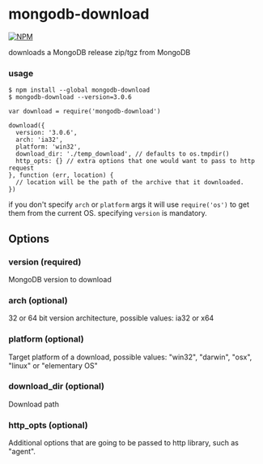 # mongodb-download

[![NPM](https://nodei.co/npm/mongodb-download.png)](https://nodei.co/npm/mongodb-download/)

downloads a MongoDB release zip/tgz from MongoDB

### usage

```plain
$ npm install --global mongodb-download
$ mongodb-download --version=3.0.6
```

```
var download = require('mongodb-download')

download({
  version: '3.0.6', 
  arch: 'ia32',
  platform: 'win32',
  download_dir: './temp_download', // defaults to os.tmpdir()
  http_opts: {} // extra options that one would want to pass to http request
}, function (err, location) {
  // location will be the path of the archive that it downloaded.
})
```

if you don't specify `arch` or `platform` args it will use `require('os')` to get them from the current OS. specifying `version` is mandatory.

## Options

### version (required)
MongoDB version to download

### arch (optional)
32 or 64 bit version architecture, possible values: ia32 or x64

### platform (optional)
Target platform of a download, possible values: "win32", "darwin", "osx", "linux" or "elementary OS"  

### download_dir (optional) 
Download path

### http_opts (optional)
Additional options that are going to be passed to http library, such as "agent".
